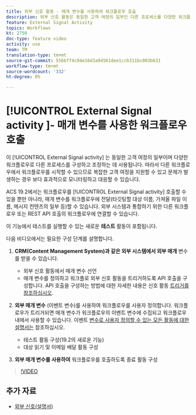 ```yaml
---
title: 외부 신호 활동 - 매개 변수를 사용하여 워크플로우 호출
description: 외부 신호 활동은 동일한 고객 여정의 일부인 다른 프로세스를 다양한 워크플로우로 구성하고 조정하는 데 사용됩니다. 따라서 다른 워크플로우에서 워크플로우를 시작할 수 있으므로 복잡한 고객 여정을 지원할 수 있고 문제가 발생하는 경우 보다 효과적으로 모니터링하고 대응할 수 있습니다.
feature: External Signal Activity
topics: Workflows
kt: 2750
doc-type: feature video
activity: use
team: TM
translation-type: tm+mt
source-git-commit: 556bff4c94e16d3a94561dee1ccb311bc003b631
workflow-type: tm+mt
source-wordcount: '332'
ht-degree: 0%

---
```



# [!UICONTROL External Signal activity ]- 매개 변수를 사용한 워크플로우 호출

이 [!UICONTROL External Signal activity] 는 동일한 고객 여정의 일부이며 다양한 워크플로우로 다른 프로세스를 구성하고 조정하는 데 사용됩니다. 따라서 다른 워크플로우에서 워크플로우를 시작할 수 있으므로 복잡한 고객 여정을 지원할 수 있고 문제가 발생하는 경우 보다 효과적으로 모니터링하고 대응할 수 있습니다.

ACS 19.2에서는 워크플로우를 [!UICONTROL External Signal activity] 호출할 수 있을 뿐만 아니라, 매개 변수를 워크플로우에 전달(타깃팅할 대상 이름, 가져올 파일 이름, 메시지 컨텐츠의 일부 등)할 수 있습니다. 외부 시스템과 통합하기 위한 다른 워크플로우 또는 REST API 호출의 워크플로우에 연결할 수 있습니다.

이 기능에서 테스트를 실행할 수 있는 새로운 **테스트** 활동이 포함됩니다.

다음 비디오에서는 필요한 구성 단계를 설명합니다.

1. **CRM(Content Management System)과 같은 외부 시스템에서 외부 매개** 변수를 받을 수 있습니다.
   * 외부 신호 활동에서 매개 변수 선언
   * 매개 변수를 정의하고 워크플로 외부 신호 활동을 트리거하도록 API 호출을 구성합니다. API 호출을 구성하는 방법에 대한 자세한 내용은 신호 활동 [트리거를 참조하십시오](https://docs.campaign.adobe.com/doc/standard/en/api/ACS_API.html#triggering-a-signal-activity).

1. **외부 매개 변수** (이벤트 변수)를 사용하여 워크플로우를 사용자 정의합니다.
워크플로우가 트리거되면 매개 변수가 워크플로우의 이벤트 변수에 수집되고 워크플로우 내에서 사용할 수 있습니다. 이벤트 [변수로 사용자 정의할 수 있는 모든 활동에 대한 설명서는](https://helpx.adobe.com/campaign/standard/automating/using/calling-a-workflow-with-external-parameters.html) 참조하십시오.

   * 테스트 활동 구성(19.2의 새로운 기능)
   * 대상 읽기 및 이메일 배달 활동 구성

1. **외부 매개 변수를 사용하여** 워크플로우를 호출하도록 종료 활동 구성

>[!VIDEO](https://video.tv.adobe.com/v/27249/?quality=12)

## 추가 자료

* [외부 신호(설명서)](https://docs.adobe.com/content/help/en/campaign-standard/using/managing-processes-and-data/data-management-activities/external-api.html)
